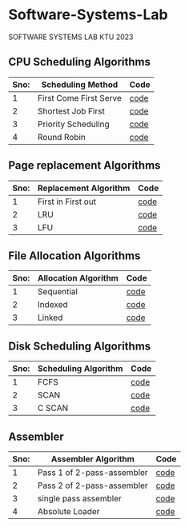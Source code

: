 # Software-Systems-Lab
SOFTWARE SYSTEMS LAB KTU 2023


## CPU Scheduling Algorithms
  
  |Sno:| Scheduling Method    |  Code          |
|----| ------------- | ------------- |
|1   | First Come First Serve| [code](CPUSched/fcfs.c)          |  
|2   |Shortest Job First| [code](CPUSched/sjf.c)          |
|3   | Priority Scheduling| [code](CPUSched/ps.c)          | 
|4   | Round Robin| [code](CPUSched/rb.c)          | 


## Page replacement Algorithms
   |Sno:| Replacement Algorithm   |  Code          |
|----| ------------- | ------------- |
|1   | First in First out | [code](pageRep/fifo.c)          |  
|2   | LRU  | [code](pageRep/lru.c)          |
|3  | LFU  | [code](pageRep/lfu.c)          |


## File Allocation Algorithms
   |Sno:| Allocation Algorithm   |  Code          |
|----| ------------- | ------------- |
|1   | Sequential | [code](fileallocation/seq.c)          |  
|2   | Indexed | [code](fileallocation/indexed.c)          | 
|3   | Linked | [code](fileallocation/linked.c)          |


## Disk Scheduling Algorithms
   |Sno:| Scheduling Algorithm   |  Code          |
|----| ------------- | ------------- |
|1   | FCFS | [code](disk/fifo.c)          |  
|2   | SCAN  | [code](disk/scan.c)          | 
|3   | C SCAN  | [code](disk/mycscan.c)          | 

## Assembler 
   |Sno:| Assembler Algorithm   |  Code          |
|----| ------------- | ------------- |
|1   | Pass 1 of 2-pass-assembler | [code](assmbler/pass1/pass1.c)          |  
|2   | Pass 2 of 2-pass-assembler | [code](assembler/pass2/pass2.c)          | 
|3   | single pass assembler  | [code](assembler/singlepass/singlepass.c)          | 
|4   | Absolute Loader  | [code](assembler/singlepass/singlepass.c)          |














